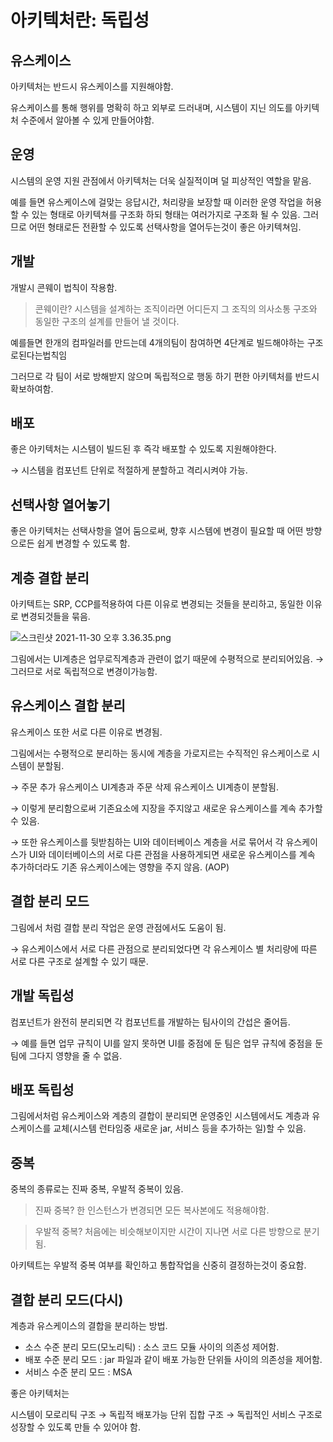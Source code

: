 # 아키텍처란: 독립성

## 유스케이스

아키텍처는 반드시 유스케이스를 지원해야함.

유스케이스를 통해 행위를 명확히 하고 외부로 드러내며, 시스템이 지닌 의도를 아키텍처 수준에서 알아볼 수 있게 만들어야함.

## 운영

시스템의 운영 지원 관점에서 아키텍처는 더욱 실질적이며 덜 피상적인 역할을 맡음.

예를 들면 유스케이스에 걸맞는 응답시간, 처리량을 보장할 때 이러한 운영 작업을 허용할 수 있는 형태로 아키텍쳐를 구조화 하되 형태는 여러가지로 구조화 될 수 있음. 그러므로 어떤 형태로든 전환할 수 있도록 선택사항을 열어두는것이 좋은 아키텍쳐임.

## 개발

개발시 콘웨이 법칙이 작용함.

> 콘웨이란? 
시스템을 설계하는 조직이라면 어디든지 그 조직의 의사소통 구조와 동일한 구조의 설계를 만들어 낼 것이다.
> 

예를들면 한개의 컴파일러를 만드는데 4개의팀이 참여하면 4단계로 빌드해야하는 구조로된다는법칙임

그러므로 각 팀이 서로 방해받지 않으며 독립적으로 행동 하기 편한 아키텍처를 반드시 확보하여함.

## 배포

좋은 아키텍처는 시스템이 빌드된 후 즉각 배포할 수 있도록 지원해야한다.

→ 시스템을 컴포넌트 단위로 적절하게 분할하고 격리시켜야 가능.

## 선택사항 열어놓기

좋은 아키텍처는 선택사항을 열어 둠으로써, 향후 시스템에 변경이 필요할 때 어떤 방향으로든 쉽게 변경할 수 있도록 함.

## 계층 결합 분리

아키텍트는 SRP, CCP를적용하여 다른 이유로 변경되는 것들을 분리하고, 동일한 이유로 변경되것들을 묶음.

![스크린샷 2021-11-30 오후 3.36.35.png](https://s3-us-west-2.amazonaws.com/secure.notion-static.com/0fdc548e-6513-413b-bcb6-a681b509d04b/스크린샷_2021-11-30_오후_3.36.35.png)

그림에서는 UI계층은 업무로직계층과 관련이 없기 때문에 수평적으로 분리되어있음.
→ 그러므로 서로 독립적으로 변경이가능함.

## 유스케이스 결합 분리

유스케이스 또한 서로 다른 이유로 변경됨.

그림에서는 수평적으로 분리하는 동시에 계층을 가로지르는 수직적인 유스케이스로 시스템이 분할됨.

→ 주문 추가 유스케이스 UI계층과 주문 삭제 유스케이스 UI계층이 분할됨.

→ 이렇게 분리함으로써 기존요소에 지장을 주지않고 새로운 유스케이스를 계속 추가할 수 있음.

→ 또한 유스케이스를 뒷받침하는 UI와 데이터베이스 계층을 서로 묶어서 각 유스케이스가 UI와 데이터베이스의 서로 다른 관점을 사용하게되면 새로운 유스케이스를 계속 추가하더라도 기존 유스케이스에는 영향을 주지 않음. (AOP)

## 결합 분리 모드

그림에서 처럼 결합 분리 작업은 운영 관점에서도 도움이 됨.

→ 유스케이스에서 서로 다른 관점으로 분리되었다면 각 유스케이스 별 처리량에 따른 서로 다른 구조로 설계할 수 있기 때문.

## 개발 독립성

컴포넌트가 완전히 분리되면 각 컴포넌트를 개발하는 팀사이의 간섭은 줄어듬.

→ 예를 들면 업무 규칙이 UI를 알지 못하면 UI를 중점에 둔 팀은 업무 규칙에 중점을 둔 팀에 그다지 영향을 줄 수 없음.

## 배포 독립성

그림에서처럼 유스케이스와 계층의 결합이 분리되면 운영중인 시스템에서도 계층과 유스케이스를 교체(시스템 런타임중 새로운 jar, 서비스 등을 추가하는 일)할 수 있음.

## 중복

중복의 종류로는 진짜 중복, 우발적 중복이 있음.

> 진짜 중복? 한 인스턴스가 변경되면 모든 복사본에도 적용해야함.
> 

> 우발적 중복? 처음에는 비슷해보이지만 시간이 지나면 서로 다른 방향으로 분기됨.
> 

아키텍트는 우발적 중복 여부를 확인하고 통합작업을 신중히 결정하는것이 중요함.

## 결합 분리 모드(다시)

계층과 유스케이스의 결합을 분리하는 방법.

- 소스 수준 분리 모드(모노리틱) : 소스 코드 모듈 사이의 의존성 제어함.
- 배포 수준 분리 모드 : jar 파일과 같이 배포 가능한 단위들 사이의 의존성을 제어함.
- 서비스 수준 분리 모드 : MSA

좋은 아키텍처는

시스템이 모로리틱 구조 → 독립적 배포가능 단위 집합 구조 → 독립적인 서비스 구조로 성장할 수 있도록 만들 수 있어야 함.

